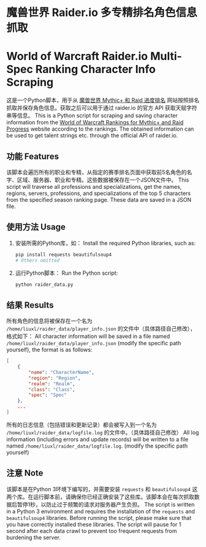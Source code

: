 # 魔兽世界 Raider.io 多专精排名角色信息抓取
# World of Warcraft Raider.io Multi-Spec Ranking Character Info Scraping

这是一个Python脚本，用于从 [魔兽世界 Mythic+ 和 Raid 进度排名](https://raider.io/mythic-plus-spec-rankings/) 网站按照排名抓取并保存角色信息。获取之后可以用于通过 raider.io 的官方 API 获取天赋字符串等信息。
This is a Python script for scraping and saving character information from the [World of Warcraft Rankings for Mythic+ and Raid Progress](https://raider.io/mythic-plus-spec-rankings/) website according to the rankings. The obtained information can be used to get talent strings etc. through the official API of raider.io.

## 功能 Features

该脚本会遍历所有的职业和专精，从指定的赛季排名页面中获取前5名角色的名字、区域、服务器、职业和专精。这些数据被保存在一个JSON文件中。
This script will traverse all professions and specializations, get the names, regions, servers, professions, and specializations of the top 5 characters from the specified season ranking page. These data are saved in a JSON file.

## 使用方法 Usage

1. 安装所需的Python库，如：
    Install the required Python libraries, such as:

    ```bash
    pip install requests beautifulsoup4
    # Others omitted
    ```

2. 运行Python脚本：
    Run the Python script:

    ```bash
    python raider_data.py
    ```

## 结果 Results

所有角色的信息将被保存在一个名为 `/home/liuxl/raider_data/player_info.json` 的文件中（具体路径自己修改），格式如下：
All character information will be saved in a file named `/home/liuxl/raider_data/player_info.json` (modify the specific path yourself), the format is as follows:

```json
[
    {
        "name": "CharacterName",
        "region": "Region",
        "realm": "Realm",
        "class": "Class",
        "spec": "Spec"
    },
    ...
]
```

所有的日志信息（包括错误和更新记录）都会被写入到一个名为 `/home/liuxl/raider_data/logfile.log` 的文件中。（具体路径自己修改）
All log information (including errors and update records) will be written to a file named `/home/liuxl/raider_data/logfile.log`. (modify the specific path yourself)

## 注意 Note

该脚本是在Python 3环境下编写的，并需要安装 `requests` 和 `beautifulsoup4` 这两个库。在运行脚本前，请确保你已经正确安装了这些库。该脚本会在每次抓取数据后暂停1秒，以防止过于频繁的请求对服务器产生负担。
The script is written in a Python 3 environment and requires the installation of the `requests` and `beautifulsoup4` libraries. Before running the script, please make sure that you have correctly installed these libraries. The script will pause for 1 second after each data crawl to prevent too frequent requests from burdening the server.
